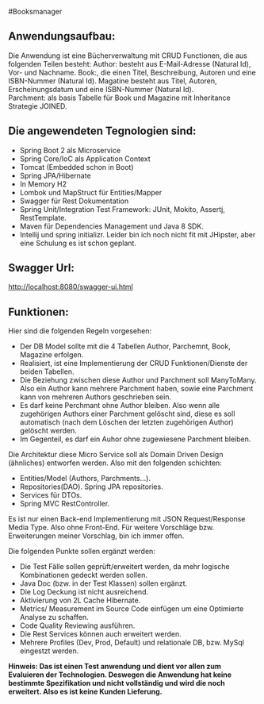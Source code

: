 ﻿#Booksmanager 

Anwendungsaufbau: 
-----------------
Die Anwendung ist eine Bücherverwaltung mit CRUD Functionen, die aus folgenden Teilen besteht:
Author: besteht aus E-Mail-Adresse (Natural Id), Vor- und Nachname.
Book:, die einen Titel, Beschreibung, Autoren und eine ISBN-Nummer (Natural Id).
Magatine besteht aus Titel, Autoren, Erscheinungsdatum und eine ISBN-Nummer (Natural Id).  
Parchment: als basis Tabelle für Book und Magazine mit Inheritance Strategie JOINED.

Die angewendeten Tegnologien sind:
----------------------------------
*   Spring Boot 2 als Microservice
*   Spring Core/IoC als Application Context
*   Tomcat (Embedded schon in Boot)
*   Spring JPA/Hibernate
*   In Memory H2
*   Lombok und MapStruct für Entities/Mapper 
*   Swagger für Rest Dokumentation 
*   Spring Unit/Integration Test Framework: JUnit, Mokito, Assertj, RestTemplate.
*   Maven für Dependencies Management und Java 8 SDK.
*   Intellij und spring initializr. Leider bin ich noch nicht fit mit JHipster, aber eine Schulung es ist schon geplant. 

Swagger Url:
------------
[http://localhost:8080/swagger-ui.html](http://localhost:8080/swagger-ui.html)

Funktionen:   
-----------
Hier sind die folgenden Regeln vorgesehen:

*   Der DB Model sollte mit die 4 Tabellen Author, Parchemnt, Book, Magazine erfolgen. 
*   Realisiert, ist eine Implementierung der CRUD Funktionen/Dienste der beiden Tabellen. 
*   Die Beziehung zwischen diese Author und Parchment soll ManyToMany. Also ein Author kann mehrere Parchment haben, sowie eine Parchment kann von mehreren Authors geschrieben sein. 
*   Es darf keine Perchmant ohne Author bleiben. Also wenn alle zugehörigen Authors einer Parchment gelöscht sind, diese es soll automatisch (nach dem Löschen der letzten zugehörigen Author) gelöscht werden.
*   Im Gegenteil, es darf ein Auhor ohne zugewiesene Parchment bleiben.

Die Architektur diese Micro Service soll als Domain Driven Design (ähnliches) entworfen werden. 
Also mit den folgenden schichten: 

*   Entities/Model (Authors, Parchments...).
*   Repositories(DAO). Spring JPA repositories.
*   Services für DTOs.
*   Spring MVC RestController.

Es ist nur einen Back-end Implementierung mit JSON Request/Response Media Type. Also ohne Front-End.
Für weitere Vorschläge bzw. Erweiterungen meiner Vorschlag, bin ich immer offen.

Die folgenden Punkte sollen ergänzt werden:
*   Die Test Fälle sollen geprüft/erweitert werden, da mehr logische Kombinationen gedeckt werden sollen.
*   Java Doc (bzw. in der Test Klassen) sollen ergänzt.
*   Die Log Deckung ist nicht ausreichend.
*   Aktivierung von 2L Cache Hibernate.
*   Metrics/ Measurement im Source Code einfügen um eine Optimierte Analyse zu schaffen.
*   Code Quality Reviewing ausführen.
*   Die Rest Services können auch erweitert werden.
*   Mehrere Profiles (Dev, Prod, Default) und relationale DB, bzw. MySql eingestzt werden.
     
**Hinweis: Das ist einen Test anwendung und dient vor allen zum Evaluieren der Technologien. 
Deswegen die Anwendung hat keine bestimmte Spezifikation und nicht vollständig und wird die noch erweitert. 
Also es ist keine Kunden Lieferung.**

